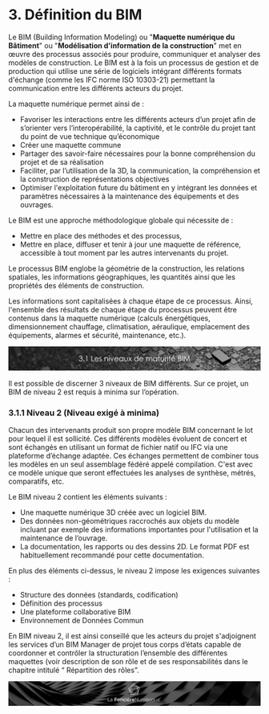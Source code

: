 # 3. Définition du BIM


Le BIM \(Building Information Modeling\) ou "**Maquette numérique du Bâtiment**" ou "**Modélisation d'information de la construction**" met en œuvre des processus associés pour produire, communiquer et analyser des modèles de construction. Le BIM est à la fois un processus de gestion et de production qui utilise une série de logiciels intégrant différents formats d'échange \(comme les IFC norme ISO 10303-21\) permettant la communication entre les différents acteurs du projet.

La maquette numérique permet ainsi de :

* Favoriser les interactions entre les différents acteurs d’un projet afin de s’orienter vers l’interopérabilité, la captivité, et le contrôle du projet tant du point de vue technique qu’économique
* Créer une maquette commune
* Partager des savoir-faire nécessaires pour la bonne compréhension du projet et de sa réalisation
* Faciliter, par l’utilisation de la 3D, la communication, la compréhension et la construction de représentations objectives
* Optimiser l'exploitation future du bâtiment en y intégrant les données et paramètres nécessaires à la maintenance des équipements et des ouvrages.

Le BIM est une approche méthodologique globale qui nécessite de :

* Mettre en place des méthodes et des processus,
* Mettre en place, diffuser et tenir à jour une maquette de référence, accessible à tout moment par les autres intervenants du projet.

Le processus BIM englobe la géométrie de la construction, les relations spatiales, les informations géographiques, les quantités ainsi que les propriétés des éléments de construction.

Les informations sont capitalisées à chaque étape de ce processus. Ainsi, l'ensemble des résultats de chaque étape du processus peuvent être contenus dans la maquette numérique \(calculs énergétiques, dimensionnement chauffage, climatisation, aéraulique, emplacement des équipements, alarmes et sécurité, maintenance, etc.\).

![](../.gitbook/assets/niveau-de-maturite-bim.png)


Il est possible de discerner 3 niveaux de BIM différents. Sur ce projet, un BIM de niveau 2 est requis à minima sur l’opération.

### 3.1.1 Niveau 2 \(Niveau exigé à minima\)

Chacun des intervenants produit son propre modèle BIM concernant le lot pour lequel il est sollicité. Ces différents modèles évoluent de concert et sont échangés en utilisant un format de fichier natif ou IFC via une plateforme d’échange adaptée. Ces échanges permettent de combiner tous les modèles en un seul assemblage fédéré appelé compilation. C'est avec ce modèle unique que seront effectuées les analyses de synthèse, métrés, comparatifs, etc.

Le BIM niveau 2 contient les éléments suivants :

* Une maquette numérique 3D créée avec un logiciel BIM.
* Des données non-géométriques raccrochés aux objets du modèle incluant par exemple des informations importantes pour l'utilisation et la maintenance de l’ouvrage. 
* La documentation, les rapports ou des dessins 2D. Le format PDF est habituellement recommandé pour cette documentation.

En plus des éléments ci-dessus, le niveau 2 impose les exigences suivantes :

* Structure des données \(standards, codification\)
* Définition des processus
* Une plateforme collaborative BIM
* Environnement de Données Commun

En BIM niveau 2, il est ainsi conseillé que les acteurs du projet s'adjoignent les services d’un BIM Manager de projet tous corps d’états capable de coordonner et contrôler la structuration l’ensemble des différentes maquettes \(voir description de son rôle et de ses responsabilités dans le chapitre intitulé “ Répartition des rôles”.

![](../.gitbook/assets/wallpaper_fnum_black.jpg)

